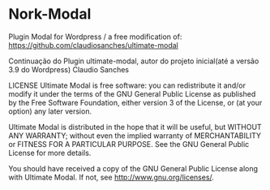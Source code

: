 # Nork-Modal
Plugin Modal for Wordpress / a free modification of: https://github.com/claudiosanches/ultimate-modal


Continuação do Plugin ultimate-modal, autor do projeto inicial(até a versão 3.9 do Wordpress) Claudio Sanches


LICENSE
Ultimate Modal is free software: you can redistribute it and/or modify it under the terms of the GNU General Public License as published by the Free Software Foundation, either version 3 of the License, or (at your option) any later version.

Ultimate Modal is distributed in the hope that it will be useful, but WITHOUT ANY WARRANTY; without even the implied warranty of MERCHANTABILITY or FITNESS FOR A PARTICULAR PURPOSE. See the GNU General Public License for more details.

You should have received a copy of the GNU General Public License along with Ultimate Modal. If not, see http://www.gnu.org/licenses/.
